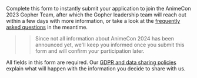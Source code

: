 Complete this form to instantly submit your application to join the AnimeCon 2023 Gopher Team,
after which the Gopher leadership team will reach out within a few days with more information, or
take a look at the [frequently asked questions](faq.html) in the meantime.

>> Since not all information about AnimeCon 2024 has been announced yet, we'll keep you informed
>> once you submit this form and will confirm your participation later.

All fields in this form are required. Our [GDPR and data sharing policies](gdpr.html) explain what
will happen with the information you decide to share with us.
